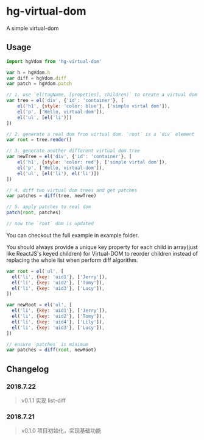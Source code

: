 # hg-virtual-dom
 A simple virtual-dom

## Usage
```js
import hgVdom from 'hg-virtual-dom'

var h = hgVdom.h
var diff = hgVdom.diff
var patch = hgVdom.patch

// 1. use `el(tagName, [propeties], children)` to create a virtual dom tree
var tree = el('div', {'id': 'container'}, [
    el('h1', {style: 'color: blue'}, ['simple virtal dom']),
    el('p', ['Hello, virtual-dom']),
    el('ul', [el('li')])
])

// 2. generate a real dom from virtual dom. `root` is a `div` element
var root = tree.render()

// 3. generate another different virtual dom tree
var newTree = el('div', {'id': 'container'}, [
    el('h1', {style: 'color: red'}, ['simple virtal dom']),
    el('p', ['Hello, virtual-dom']),
    el('ul', [el('li'), el('li')])
])

// 4. diff two virtual dom trees and get patches
var patches = diff(tree, newTree)

// 5. apply patches to real dom
patch(root, patches)

// now the `root` dom is updated
```
You can checkout the full example in example folder.

You should always provide a unique key property for each child in array(just like ReactJS's keyed children) for Virtual-DOM to reorder children instead of replacing the whole list when perform diff algorithm.
```js
var root = el('ul', [
  el('li', {key: 'uid1'}, ['Jerry']),
  el('li', {key: 'uid2'}, ['Tomy']),
  el('li', {key: 'uid3'}, ['Lucy']),
])

var newRoot = el('ul', [
  el('li', {key: 'uid1'}, ['Jerry']),
  el('li', {key: 'uid2'}, ['Tomy']),
  el('li', {key: 'uid4'}, ['Lily']),
  el('li', {key: 'uid3'}, ['Lucy']),
])

// ensure `patches` is minimum
var patches = diff(root, newRoot)
```

## Changelog
### 2018.7.22
> v0.1.1 实现 list-diff

### 2018.7.21
> v0.1.0 项目初始化，实现基础功能